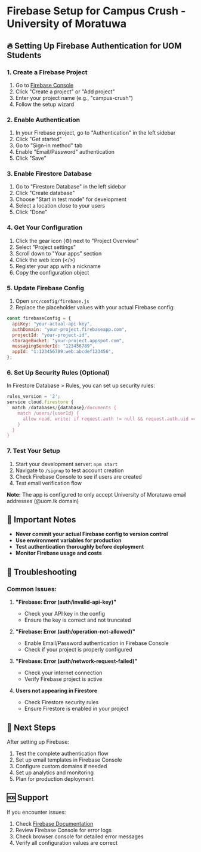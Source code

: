 # Firebase Setup for Campus Crush - University of Moratuwa

## 🔥 Setting Up Firebase Authentication for UOM Students

### 1. Create a Firebase Project

1. Go to [Firebase Console](https://console.firebase.google.com/)
2. Click "Create a project" or "Add project"
3. Enter your project name (e.g., "campus-crush")
4. Follow the setup wizard

### 2. Enable Authentication

1. In your Firebase project, go to "Authentication" in the left sidebar
2. Click "Get started"
3. Go to "Sign-in method" tab
4. Enable "Email/Password" authentication
5. Click "Save"

### 3. Enable Firestore Database

1. Go to "Firestore Database" in the left sidebar
2. Click "Create database"
3. Choose "Start in test mode" for development
4. Select a location close to your users
5. Click "Done"

### 4. Get Your Configuration

1. Click the gear icon (⚙️) next to "Project Overview"
2. Select "Project settings"
3. Scroll down to "Your apps" section
4. Click the web icon (</>)
5. Register your app with a nickname
6. Copy the configuration object

### 5. Update Firebase Config

1. Open `src/config/firebase.js`
2. Replace the placeholder values with your actual Firebase config:

```javascript
const firebaseConfig = {
  apiKey: "your-actual-api-key",
  authDomain: "your-project.firebaseapp.com",
  projectId: "your-project-id",
  storageBucket: "your-project.appspot.com",
  messagingSenderId: "123456789",
  appId: "1:123456789:web:abcdef123456",
};
```

### 6. Set Up Security Rules (Optional)

In Firestore Database > Rules, you can set up security rules:

```javascript
rules_version = '2';
service cloud.firestore {
  match /databases/{database}/documents {
    match /users/{userId} {
      allow read, write: if request.auth != null && request.auth.uid == userId;
    }
  }
}
```

### 7. Test Your Setup

1. Start your development server: `npm start`
2. Navigate to `/signup` to test account creation
3. Check Firebase Console to see if users are created
4. Test email verification flow

**Note:** The app is configured to only accept University of Moratuwa email addresses (@uom.lk domain)

## 🚨 Important Notes

- **Never commit your actual Firebase config to version control**
- **Use environment variables for production**
- **Test authentication thoroughly before deployment**
- **Monitor Firebase usage and costs**

## 🔧 Troubleshooting

### Common Issues:

1. **"Firebase: Error (auth/invalid-api-key)"**

   - Check your API key in the config
   - Ensure the key is correct and not truncated

2. **"Firebase: Error (auth/operation-not-allowed)"**

   - Enable Email/Password authentication in Firebase Console
   - Check if your project is properly configured

3. **"Firebase: Error (auth/network-request-failed)"**

   - Check your internet connection
   - Verify Firebase project is active

4. **Users not appearing in Firestore**
   - Check Firestore security rules
   - Ensure Firestore is enabled in your project

## 📱 Next Steps

After setting up Firebase:

1. Test the complete authentication flow
2. Set up email templates in Firebase Console
3. Configure custom domains if needed
4. Set up analytics and monitoring
5. Plan for production deployment

## 🆘 Support

If you encounter issues:

1. Check [Firebase Documentation](https://firebase.google.com/docs)
2. Review Firebase Console for error logs
3. Check browser console for detailed error messages
4. Verify all configuration values are correct
